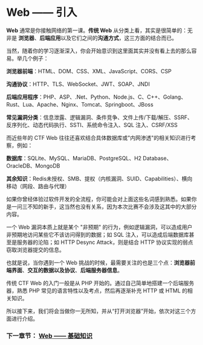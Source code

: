 # Web —— 引入

**Web** 通常是你接触网络的第一课。**传统 Web** 从分类上看，其实是很简单的：无非是 **浏览器**、**后端应用**以及它们之间的**沟通方式**，这三方面的结合而已。

当然，随着你的学习逐渐深入，你会开始意识到这里面其实并没有看上去的那么容易。举几个例子：

**浏览器前端**：HTML、DOM、CSS、XML、JavaScript、CORS、CSP

**沟通协议**：HTTP、TLS、WebSocket、JWT、SOAP、JNDI

**后端应用程序**：PHP、ASP、.Net、Python、Node.js、C、C++、Golang、Rust、Lua、Apache、Nginx、Tomcat、Springboot、JBoss

**常见漏洞分类**：信息泄露、逻辑漏洞、条件竞争、文件上传/下载/解压、SSRF、反序列化、动态代码执行、SSTI、系统命令注入、SQL 注入、CSRF/XSS

而近些年的 CTF Web 往往还喜欢结合具体数据库或"内网渗透"的相关知识进行考察，例如：

**数据库**：SQLite、MySQL、MariaDB、PostgreSQL、H2 Database、OracleDB、MongoDB

**其余知识**：Redis未授权、SMB、提权（内核漏洞、SUID、Capabilities）、横向移动（网段、路由与代理）

如果你曾经体验过软件开发的全流程，你可能会对上面这些名词感到熟悉。如果你是一问三不知的新手，这当然也没有关系，因为本次比赛不会涉及这其中的大部分内容。

一个 Web 漏洞本质上就是某个 "非预期" 的行为，例如逻辑漏洞，可以造成用户非预期地访问某些它不该访问得到的数据；如 SQL 注入，可以造成后端数据库甚至是服务器的沦陷；如 HTTP Desync Attack，则是结合 HTTP 协议实现的弱点窃取浏览器提交的信息。

也就是说，当你遇到一个 Web 挑战的时候，最需要关注的也是三个点：**浏览器前端界面**、**交互的数据以及协议**、**后端服务器信息**。

传统 CTF Web 的入门一般是从 PHP 开始的。通过自己简单地搭建一个后端服务器，熟悉 PHP 常见的语言特性以及考点，然后再逐渐补充 HTTP 或 HTML 的相关知识。

所以接下来，我们将会当做你一无所知，并从“打开浏览器”开始，依次对这三个方面进行介绍。

### 下一章节： [Web —— 基础知识](./basic.md)